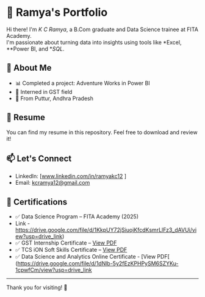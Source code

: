 # 💼 Ramya's Portfolio

Hi there! I'm *K C Ramya*, a B.Com graduate and Data Science trainee at FITA Academy.  
I'm passionate about turning data into insights using tools like *Excel, **Power BI, and **SQL*.

## 📌 About Me
- 📊 Completed a project: Adventure Works in Power BI
- 💼 Interned in GST field
- 📍 From Puttur, Andhra Pradesh

## 📄 Resume
You can find my resume in this repository. Feel free to download and review it!

## 📫 Let's Connect
- LinkedIn:  [www.linkedin.com/in/ramyakc12 ]
- Email: kcramya12@gmail.com
## 📜 Certifications

- ✅ Data Science Program – FITA Academy (2025)
- Link - https://drive.google.com/file/d/1KkpUY72jSiuojKfcdKsmrLlFz3_dAVUi/view?usp=drive_link)
- ✅ GST Internship Certificate – [View PDF](https://drive.google.com/file/d/1B8YdtWPE0IVmVo1hSqPlmya-Pxe-s-Vz/view?usp=drive_link)
- ✅ TCS iON Soft Skills Certificate – [View PDF](https://drive.google.com/file/d/1E-BxcEarph9ZQ9RW0MTHANmWpcD9pIc6/view?usp=drive_link)
- ✅ Data Science and Analytics Online Certificate - [View PDF[ (https://drive.google.com/file/d/1dNlb-5y2fEzKPHPySM6SZYKu-1cpwfCm/view?usp=drive_link

---

Thank you for visiting! 🌟
